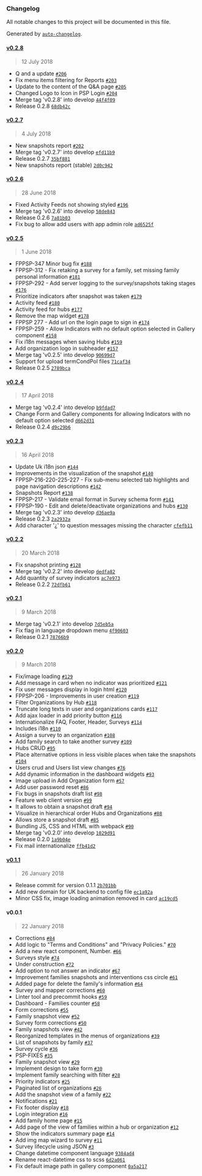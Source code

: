 ### Changelog
All notable changes to this project will be documented in this file.

Generated by [`auto-changelog`](https://github.com/CookPete/auto-changelog).

#### [v0.2.8](https://github.com/FundacionParaguaya/fp-psp-frontend/compare/v0.2.7...v0.2.8)
> 12 July 2018
- Q and a update [`#206`](https://github.com/FundacionParaguaya/fp-psp-frontend/pull/206)
- Fix menu items filtering for Reports [`#203`](https://github.com/FundacionParaguaya/fp-psp-frontend/pull/203)
- Update to the content of the Q&amp;A page [`#205`](https://github.com/FundacionParaguaya/fp-psp-frontend/pull/205)
- Changed Logo to Icon in PSP Login [`#204`](https://github.com/FundacionParaguaya/fp-psp-frontend/pull/204)
- Merge tag &#x27;v0.2.8&#x27; into develop [`44f4f09`](https://github.com/FundacionParaguaya/fp-psp-frontend/commit/44f4f090ee137382cfe9bf144d8ce3ed4b396244)
- Release 0.2.8 [`68db42c`](https://github.com/FundacionParaguaya/fp-psp-frontend/commit/68db42c567f81c6589c49cec7c427632e2bf787b)

#### [v0.2.7](https://github.com/FundacionParaguaya/fp-psp-frontend/compare/v0.2.6...v0.2.7)
> 4 July 2018
- New snapshots report [`#202`](https://github.com/FundacionParaguaya/fp-psp-frontend/pull/202)
- Merge tag &#x27;v0.2.7&#x27; into develop [`efd11b9`](https://github.com/FundacionParaguaya/fp-psp-frontend/commit/efd11b9f3a17d283a00a606292f2f9ad537ed0c9)
- Release 0.2.7 [`35bf881`](https://github.com/FundacionParaguaya/fp-psp-frontend/commit/35bf88193148444586c191f61bb95692fe379697)
- New snapshots report (stable) [`2d0c942`](https://github.com/FundacionParaguaya/fp-psp-frontend/commit/2d0c942f98010f8d587dc3ff04d6fe97ad8e92c6)

#### [v0.2.6](https://github.com/FundacionParaguaya/fp-psp-frontend/compare/v0.2.5...v0.2.6)
> 28 June 2018
- Fixed Activity Feeds not showing styled [`#196`](https://github.com/FundacionParaguaya/fp-psp-frontend/pull/196)
- Merge tag &#x27;v0.2.6&#x27; into develop [`58de843`](https://github.com/FundacionParaguaya/fp-psp-frontend/commit/58de843a608bff272b7b78567ce89319a7ffe7a2)
- Release 0.2.6 [`7a81b03`](https://github.com/FundacionParaguaya/fp-psp-frontend/commit/7a81b03540dce68cf00a1f0b9dc121938221011d)
- Fix bug to allow add users with app admin role [`ad6525f`](https://github.com/FundacionParaguaya/fp-psp-frontend/commit/ad6525fa51910a86462de0ee4b8a8980310003c5)

#### [v0.2.5](https://github.com/FundacionParaguaya/fp-psp-frontend/compare/v0.2.4...v0.2.5)
> 1 June 2018
- FPPSP-347 Minor bug fix [`#188`](https://github.com/FundacionParaguaya/fp-psp-frontend/pull/188)
- FPPSP-312 - Fix retaking a survey for a family, set missing family personal information [`#181`](https://github.com/FundacionParaguaya/fp-psp-frontend/pull/181)
- FPPSP-292 - Add server logging to the survey/snapshots taking stages [`#176`](https://github.com/FundacionParaguaya/fp-psp-frontend/pull/176)
- Prioritize indicators after snapshot was taken [`#179`](https://github.com/FundacionParaguaya/fp-psp-frontend/pull/179)
- Activity feed [`#180`](https://github.com/FundacionParaguaya/fp-psp-frontend/pull/180)
- Activity feed for hubs [`#177`](https://github.com/FundacionParaguaya/fp-psp-frontend/pull/177)
- Remove the map widget [`#178`](https://github.com/FundacionParaguaya/fp-psp-frontend/pull/178)
- FPPSP 277 - Add url on the login page to sign in [`#174`](https://github.com/FundacionParaguaya/fp-psp-frontend/pull/174)
- FPPSP-259 - Allow Indicators with no default option selected in Gallery component [`#158`](https://github.com/FundacionParaguaya/fp-psp-frontend/pull/158)
- Fix i18n messages when saving Hubs [`#159`](https://github.com/FundacionParaguaya/fp-psp-frontend/pull/159)
- Add organization logo in subheader [`#157`](https://github.com/FundacionParaguaya/fp-psp-frontend/pull/157)
- Merge tag &#x27;v0.2.5&#x27; into develop [`90699d7`](https://github.com/FundacionParaguaya/fp-psp-frontend/commit/90699d7ba077a6b0769fb752ad9102703142d1f6)
- Support for upload termCondPol files [`71caf34`](https://github.com/FundacionParaguaya/fp-psp-frontend/commit/71caf3475b3ed38f229d4fd8533f8c18fd86d48b)
- Release 0.2.5 [`2789bca`](https://github.com/FundacionParaguaya/fp-psp-frontend/commit/2789bcacb73a67da64152c269274b8106afff9f9)

#### [v0.2.4](https://github.com/FundacionParaguaya/fp-psp-frontend/compare/v0.2.3...v0.2.4)
> 17 April 2018
- Merge tag &#x27;v0.2.4&#x27; into develop [`b9fdad7`](https://github.com/FundacionParaguaya/fp-psp-frontend/commit/b9fdad755ac7c7743053d51e84aa31aff7651c2e)
- Change Form and Gallery components for allowing Indicators with no default option selected [`d662d31`](https://github.com/FundacionParaguaya/fp-psp-frontend/commit/d662d315a0e7b0aba05a930263ed52f9e946edd5)
- Release 0.2.4 [`d9c29b6`](https://github.com/FundacionParaguaya/fp-psp-frontend/commit/d9c29b607f0c8c7a2c0970fe12ba6e63bc3afb56)

#### [v0.2.3](https://github.com/FundacionParaguaya/fp-psp-frontend/compare/v0.2.2...v0.2.3)
> 16 April 2018
- Update Uk i18n json [`#144`](https://github.com/FundacionParaguaya/fp-psp-frontend/pull/144)
-  Improvements in the visualization of the snapshot [`#140`](https://github.com/FundacionParaguaya/fp-psp-frontend/pull/140)
- FPPSP-216-220-225-227 - Fix sub-menu selected tab highlights and page navigation descriptions [`#142`](https://github.com/FundacionParaguaya/fp-psp-frontend/pull/142)
- Snapshots Report [`#138`](https://github.com/FundacionParaguaya/fp-psp-frontend/pull/138)
- FPPSP-217 - Validate email format in Survey schema form [`#141`](https://github.com/FundacionParaguaya/fp-psp-frontend/pull/141)
- FPPSP-190 - Edit and delete/deactivate organizations and hubs [`#130`](https://github.com/FundacionParaguaya/fp-psp-frontend/pull/130)
- Merge tag &#x27;v0.2.3&#x27; into develop [`d36ae9a`](https://github.com/FundacionParaguaya/fp-psp-frontend/commit/d36ae9ad7bde89d1c8eee96b86f0170565042f14)
- Release 0.2.3 [`2a2932a`](https://github.com/FundacionParaguaya/fp-psp-frontend/commit/2a2932a59ad2264ba257973040d37cfc228030e7)
- Add character &#x27;¿&#x27; to question messages missing the character [`cfefb11`](https://github.com/FundacionParaguaya/fp-psp-frontend/commit/cfefb11bdd7f39490451a8bb0c8bfbc886f0f1a5)

#### [v0.2.2](https://github.com/FundacionParaguaya/fp-psp-frontend/compare/v0.2.1...v0.2.2)
> 20 March 2018
- Fix snapshot printing [`#128`](https://github.com/FundacionParaguaya/fp-psp-frontend/pull/128)
- Merge tag &#x27;v0.2.2&#x27; into develop [`dedfa82`](https://github.com/FundacionParaguaya/fp-psp-frontend/commit/dedfa8208f470282a2abb46a70bd54ec027e9020)
- Add quantity of survey indicators [`ac7e973`](https://github.com/FundacionParaguaya/fp-psp-frontend/commit/ac7e973beb9a76ad215e37a70e7d8a227f16eae4)
- Release 0.2.2 [`72dfb61`](https://github.com/FundacionParaguaya/fp-psp-frontend/commit/72dfb61bbd8a1e23b5233dfaf562f586b6fed165)

#### [v0.2.1](https://github.com/FundacionParaguaya/fp-psp-frontend/compare/v0.2.0...v0.2.1)
> 9 March 2018
- Merge tag &#x27;v0.2.1&#x27; into develop [`7d5eb5a`](https://github.com/FundacionParaguaya/fp-psp-frontend/commit/7d5eb5afdb9db6f59a0a6f52b3c87f4bd31e24c7)
- Fix flag in language dropdown menu [`4f90603`](https://github.com/FundacionParaguaya/fp-psp-frontend/commit/4f90603b82eaf7ccc5af2e882b134441af0d1d1b)
- Release 0.2.1 [`78766b9`](https://github.com/FundacionParaguaya/fp-psp-frontend/commit/78766b9c23d2f614cdf2f2ac00613a226c0337c5)

#### [v0.2.0](https://github.com/FundacionParaguaya/fp-psp-frontend/compare/v0.1.1...v0.2.0)
> 9 March 2018
- Fix/image loading [`#129`](https://github.com/FundacionParaguaya/fp-psp-frontend/pull/129)
- Add message in card when no indicator was prioritized [`#121`](https://github.com/FundacionParaguaya/fp-psp-frontend/pull/121)
- Fix user messages display in login html [`#120`](https://github.com/FundacionParaguaya/fp-psp-frontend/pull/120)
- FPPSP-206 - Improvements in user creation [`#119`](https://github.com/FundacionParaguaya/fp-psp-frontend/pull/119)
- Filter Organizations by Hub [`#118`](https://github.com/FundacionParaguaya/fp-psp-frontend/pull/118)
- Truncate long texts in user and organizations cards [`#117`](https://github.com/FundacionParaguaya/fp-psp-frontend/pull/117)
- Add ajax loader in add priority button [`#116`](https://github.com/FundacionParaguaya/fp-psp-frontend/pull/116)
- Internationalize FAQ, Footer, Header, Surveys [`#114`](https://github.com/FundacionParaguaya/fp-psp-frontend/pull/114)
- Includes i18n [`#110`](https://github.com/FundacionParaguaya/fp-psp-frontend/pull/110)
- Assign a survey to an organization [`#108`](https://github.com/FundacionParaguaya/fp-psp-frontend/pull/108)
-  Add family search to take another survey  [`#109`](https://github.com/FundacionParaguaya/fp-psp-frontend/pull/109)
- Hubs CRUD [`#95`](https://github.com/FundacionParaguaya/fp-psp-frontend/pull/95)
- Place alternative options in less visible places when take the snapshots [`#104`](https://github.com/FundacionParaguaya/fp-psp-frontend/pull/104)
- Users crud and Users list view changes [`#76`](https://github.com/FundacionParaguaya/fp-psp-frontend/pull/76)
- Add dynamic information in the dashboard widgets [`#93`](https://github.com/FundacionParaguaya/fp-psp-frontend/pull/93)
- Image upload in Add Organization form [`#57`](https://github.com/FundacionParaguaya/fp-psp-frontend/pull/57)
-  Add user password reset  [`#86`](https://github.com/FundacionParaguaya/fp-psp-frontend/pull/86)
- Fix bugs in snapshots draft list [`#98`](https://github.com/FundacionParaguaya/fp-psp-frontend/pull/98)
- Feature web client version [`#99`](https://github.com/FundacionParaguaya/fp-psp-frontend/pull/99)
- It allows to obtain a snapshot draft [`#94`](https://github.com/FundacionParaguaya/fp-psp-frontend/pull/94)
-  Visualize in hierarchical order Hubs and Organizations [`#88`](https://github.com/FundacionParaguaya/fp-psp-frontend/pull/88)
- Allows store a snapshot draft [`#85`](https://github.com/FundacionParaguaya/fp-psp-frontend/pull/85)
- Bundling JS, CSS and HTML with webpack [`#90`](https://github.com/FundacionParaguaya/fp-psp-frontend/pull/90)
- Merge tag &#x27;v0.2.0&#x27; into develop [`1029d91`](https://github.com/FundacionParaguaya/fp-psp-frontend/commit/1029d91cd29a6aff3eb32ef14a515c82a1e24e4e)
- Release 0.2.0 [`1a9b04e`](https://github.com/FundacionParaguaya/fp-psp-frontend/commit/1a9b04ec1dca300034138722426863645a7036ed)
- Fix mail internationalize [`ffb41d2`](https://github.com/FundacionParaguaya/fp-psp-frontend/commit/ffb41d2b22809b90d5f298a30d760ba3442de572)

#### [v0.1.1](https://github.com/FundacionParaguaya/fp-psp-frontend/compare/v0.0.1...v0.1.1)
> 26 January 2018
- Release commit for version 0.1.1 [`2b701bb`](https://github.com/FundacionParaguaya/fp-psp-frontend/commit/2b701bbfc1a9876cfbf9f68fb6b468797924bc6f)
- Add new domain for UK backend to config file [`ec1a92a`](https://github.com/FundacionParaguaya/fp-psp-frontend/commit/ec1a92a3857cf9a00deea4cdf8b0c12bb789ef75)
- Minor CSS fix, image loading animation removed in card [`ac19cd5`](https://github.com/FundacionParaguaya/fp-psp-frontend/commit/ac19cd5a867542daec9cde6c46a28dcce0eb4337)

#### v0.0.1
> 22 January 2018
- Corrections [`#84`](https://github.com/FundacionParaguaya/fp-psp-frontend/pull/84)
- Add logic to &quot;Terms and Conditions&quot; and &quot;Privacy Policies.&quot; [`#70`](https://github.com/FundacionParaguaya/fp-psp-frontend/pull/70)
- Add a new react component,  Number. [`#66`](https://github.com/FundacionParaguaya/fp-psp-frontend/pull/66)
- Surveys style [`#74`](https://github.com/FundacionParaguaya/fp-psp-frontend/pull/74)
- Under construction [`#72`](https://github.com/FundacionParaguaya/fp-psp-frontend/pull/72)
-  Add option to not answer an indicator [`#67`](https://github.com/FundacionParaguaya/fp-psp-frontend/pull/67)
- Improvement families snapshots and interventions css circle [`#61`](https://github.com/FundacionParaguaya/fp-psp-frontend/pull/61)
-  Added page for delete the family&#x27;s information [`#64`](https://github.com/FundacionParaguaya/fp-psp-frontend/pull/64)
- Survey and mapper corrections [`#60`](https://github.com/FundacionParaguaya/fp-psp-frontend/pull/60)
- Linter tool and precommit hooks [`#59`](https://github.com/FundacionParaguaya/fp-psp-frontend/pull/59)
- Dashboard - Families counter [`#58`](https://github.com/FundacionParaguaya/fp-psp-frontend/pull/58)
- Form corrections [`#55`](https://github.com/FundacionParaguaya/fp-psp-frontend/pull/55)
- Family snapshot view [`#52`](https://github.com/FundacionParaguaya/fp-psp-frontend/pull/52)
- Survey form corrections [`#50`](https://github.com/FundacionParaguaya/fp-psp-frontend/pull/50)
- Family snapshots view [`#42`](https://github.com/FundacionParaguaya/fp-psp-frontend/pull/42)
- Reorganized templates in the menus of organizations [`#39`](https://github.com/FundacionParaguaya/fp-psp-frontend/pull/39)
- List of snapshots by family [`#37`](https://github.com/FundacionParaguaya/fp-psp-frontend/pull/37)
- Survey cycle [`#36`](https://github.com/FundacionParaguaya/fp-psp-frontend/pull/36)
- PSP-FIXES [`#35`](https://github.com/FundacionParaguaya/fp-psp-frontend/pull/35)
- Family snapshot view [`#29`](https://github.com/FundacionParaguaya/fp-psp-frontend/pull/29)
- Implement design to take form [`#30`](https://github.com/FundacionParaguaya/fp-psp-frontend/pull/30)
- Implement family searching with filter  [`#28`](https://github.com/FundacionParaguaya/fp-psp-frontend/pull/28)
- Priority indicators [`#25`](https://github.com/FundacionParaguaya/fp-psp-frontend/pull/25)
- Paginated list of organizations [`#26`](https://github.com/FundacionParaguaya/fp-psp-frontend/pull/26)
-  Add the snapshot view of a family  [`#22`](https://github.com/FundacionParaguaya/fp-psp-frontend/pull/22)
- Notifications [`#21`](https://github.com/FundacionParaguaya/fp-psp-frontend/pull/21)
-  Fix footer display [`#18`](https://github.com/FundacionParaguaya/fp-psp-frontend/pull/18)
- Login integration [`#16`](https://github.com/FundacionParaguaya/fp-psp-frontend/pull/16)
-  Add family home page [`#15`](https://github.com/FundacionParaguaya/fp-psp-frontend/pull/15)
- Add page of the view of families within a hub or organization  [`#12`](https://github.com/FundacionParaguaya/fp-psp-frontend/pull/12)
- Show the indicators summary page [`#14`](https://github.com/FundacionParaguaya/fp-psp-frontend/pull/14)
- Add img map wizard to survey [`#11`](https://github.com/FundacionParaguaya/fp-psp-frontend/pull/11)
- Survey lifecycle using JSON [`#3`](https://github.com/FundacionParaguaya/fp-psp-frontend/pull/3)
- Change datetime component language [`9384ad4`](https://github.com/FundacionParaguaya/fp-psp-frontend/commit/9384ad45a95d27e9453dbb46b804a403e0c83722)
- Rename react-datetime css to scss [`6d2a061`](https://github.com/FundacionParaguaya/fp-psp-frontend/commit/6d2a061eb0216048a9325a20eb7417545a4a65b4)
- Fix default image path in gallery component [`0a5a217`](https://github.com/FundacionParaguaya/fp-psp-frontend/commit/0a5a2178b143a73299da9ac02279ef0f900ce442)

